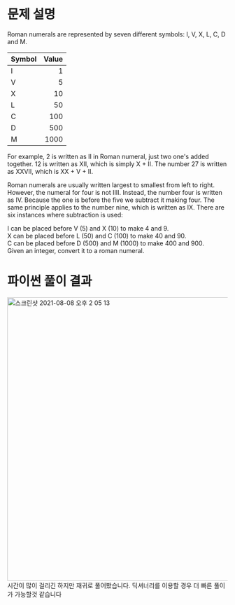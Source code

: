 # 문제 설명

Roman numerals are represented by seven different symbols: I, V, X, L, C, D and M.

|Symbol|Value|
|:--|--:|
|I|1|
|V|5|
|X|10|
|L|50|
|C|100|
|D|500|
|M|1000|

For example, 2 is written as II in Roman numeral, just two one's added together. 12 is written as XII, which is simply X + II. The number 27 is written as XXVII, which is XX + V + II.

Roman numerals are usually written largest to smallest from left to right. However, the numeral for four is not IIII. Instead, the number four is written as IV. Because the one is before the five we subtract it making four. The same principle applies to the number nine, which is written as IX. There are six instances where subtraction is used:

I can be placed before V (5) and X (10) to make 4 and 9.<br/>
X can be placed before L (50) and C (100) to make 40 and 90.<br/>
C can be placed before D (500) and M (1000) to make 400 and 900.<br/>
Given an integer, convert it to a roman numeral.<br/>

# 파이썬 풀이 결과
<img width="647" alt="스크린샷 2021-08-08 오후 2 05 13" src="https://user-images.githubusercontent.com/42399580/128621502-6635c9e4-11d9-4a2b-84cd-917de9a9ed01.png">
시간이 많이 걸리긴 하지만 재귀로 풀어봤습니다. 딕셔너리를 이용할 경우 더 빠른 풀이가 가능할것 같습니다
